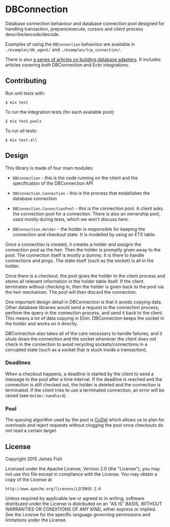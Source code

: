 # DBConnection

Database connection behaviour and database connection pool designed for
handling transaction, prepare/execute, cursors and client process
describe/encode/decode.

Examples of using the `DBConnection` behaviour are available in
`./examples/db_agent/` and `./examples/tcp_connection/`.

There is also [a series of articles on building database adapters](http://blog.plataformatec.com.br/2018/11/building-a-new-mysql-adapter-for-ecto-part-i-hello-world/). It includes articles covering both DBConnection and Ecto integrations.

## Contributing

Run unit tests with:

    $ mix test

To run the integration tests (for each available pool):

    $ mix test.pools

To run all tests:

    $ mix test.all

## Design

This library is made of four main modules:

  * `DBConnection` - this is the code running on the client
    and the specification of the DBConnection API

  * `DBConnection.Connection` - this is the process that
    establishes the database connection

  * `DBConnection.ConnectionPool` - this is the connection
    pool. A client asks the connection pool for a connection.
    There is also an ownership pool, used mostly during tests,
    which we won't discuss here.

  * `DBConnection.Holder` - the holder is responsible for
    keeping the connection and checkout state. It is modelled
    by using an ETS table.

Once a connection is created, it creates a holder and
assigns the connection pool as the heir. Then the holder
is promptly given away to the pool. The connection itself
is mostly a dummy. It is there to handle connections and pings.
The state itself (such as the socket) is all in the holder.

Once there is a checkout, the pool gives the holder to the
client process and stores all relevant information in the
holder table itself. If the client terminates without
checking in, then the holder is given back to the pool via
the heir mechanism. The pool will then discard the connection.

One important design detail in DBConnection is that it avoids
copying data. Other database libraries would send a request
to the connection process, perform the query in the connection
process, and send it back to the client. This means a lot of
data copying in Elixir. DBConnection keeps the socket in the
holder and works on it directly.

DBConnection also takes all of the care necessary to handle
failures, and it shuts down the connection and the socket
whenever the client does not check in the connection to avoid
recycling sockets/connections in a corrupted state (such as a socket
that is stuck inside a transaction).

### Deadlines

When a checkout happens, a deadline is started by the client
to send a message to the pool after a time interval. If the
deadline is reached and the connection is still checked out,
the holder is deleted and the connection is terminated. If the
client tries to use a terminated connection, an error will
be raised (see `Holder.handle/4`).

### Pool

The queuing algorithm used by the pool is [CoDel](https://queue.acm.org/appendices/codel.html)
which allows us to plan for overloads and reject requests
without clogging the pool once checkouts do not read a certain
target.

## License

Copyright 2015 James Fish

Licensed under the Apache License, Version 2.0 (the "License");
you may not use this file except in compliance with the License.
You may obtain a copy of the License at

    http://www.apache.org/licenses/LICENSE-2.0

Unless required by applicable law or agreed to in writing, software
distributed under the License is distributed on an "AS IS" BASIS,
WITHOUT WARRANTIES OR CONDITIONS OF ANY KIND, either express or implied.
See the License for the specific language governing permissions and
limitations under the License.
